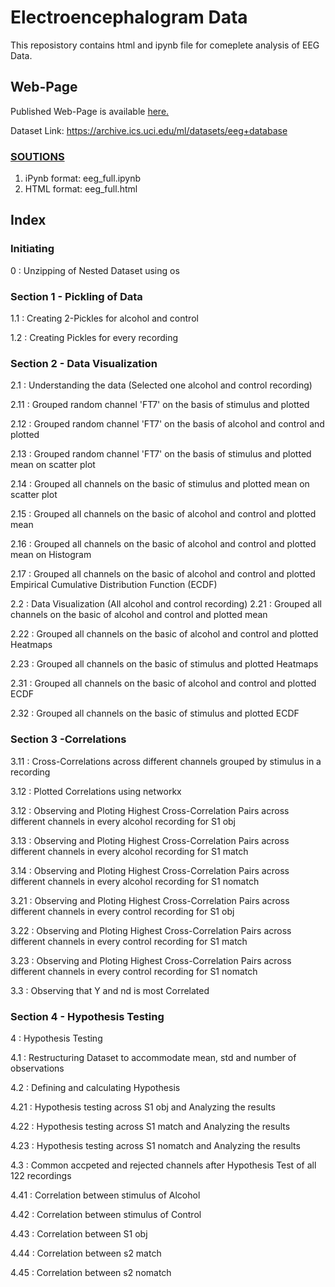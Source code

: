 # Electroencephalogram Data
This reposistory contains html and ipynb file for comeplete analysis of EEG Data.

## Web-Page
Published Web-Page is available <a href="https://newtein.github.io/eeg/" target="_blank"> here.</a>


Dataset Link: https://archive.ics.uci.edu/ml/datasets/eeg+database

### <a href="https://github.com/newtein/eeg"> SOUTIONS </a>
1) iPynb format: eeg_full.ipynb
2) HTML format: eeg_full.html

## Index
### Initiating
0 : Unzipping of Nested Dataset using os 

### Section 1 - Pickling of Data
1.1 : Creating 2-Pickles for alcohol and control 

1.2 : Creating Pickles for every recording
### Section 2 - Data Visualization
2.1 : Understanding the data (Selected one alcohol and control recording) 

2.11 : Grouped random channel 'FT7' on the basis of stimulus and plotted 

2.12 : Grouped random channel 'FT7' on the basis of alcohol and control and plotted 

2.13 : Grouped random channel 'FT7' on the basis of stimulus and plotted mean on scatter plot 

2.14 : Grouped all channels on the basic of stimulus and plotted mean on scatter plot 

2.15 : Grouped all channels on the basic of alcohol and control and plotted mean 

2.16 : Grouped all channels on the basic of alcohol and control and plotted mean on Histogram 

2.17 : Grouped all channels on the basic of alcohol and control and plotted Empirical Cumulative Distribution Function (ECDF)

2.2 : Data Visualization (All alcohol and control recording)
2.21 : Grouped all channels on the basic of alcohol and control and plotted mean 

2.22 : Grouped all channels on the basic of alcohol and control and plotted Heatmaps 

2.23 : Grouped all channels on the basic of stimulus and plotted Heatmaps 

2.31 : Grouped all channels on the basic of alcohol and control and plotted ECDF 

2.32 : Grouped all channels on the basic of stimulus and plotted ECDF
### Section 3 -Correlations


3.11 : Cross-Correlations across different channels grouped by stimulus in a recording

3.12 : Plotted Correlations using networkx 

3.12 : Observing and Ploting Highest Cross-Correlation Pairs across different channels in every alcohol recording for S1 obj 

3.13 : Observing and Ploting Highest Cross-Correlation Pairs across different channels in every alcohol recording for S1 match 

3.14 : Observing and Ploting Highest Cross-Correlation Pairs across different channels in every alcohol recording for S1 nomatch

3.21 : Observing and Ploting Highest Cross-Correlation Pairs across different channels in every control recording for S1 obj 

3.22 : Observing and Ploting Highest Cross-Correlation Pairs across different channels in every control recording for S1 match 

3.23 : Observing and Ploting Highest Cross-Correlation Pairs across different channels in every control recording for S1 nomatch 

3.3 : Observing that Y and nd is most Correlated

### Section 4 - Hypothesis Testing
4 : Hypothesis Testing 

4.1 : Restructuring Dataset to accommodate mean, std and number of observations 

4.2 : Defining and calculating Hypothesis 

4.21 : Hypothesis testing across S1 obj and Analyzing the results 

4.22 : Hypothesis testing across S1 match and Analyzing the results 

4.23 : Hypothesis testing across S1 nomatch and Analyzing the results 

4.3 : Common accpeted and rejected channels after Hypothesis Test of all 122 recordings 

4.41 : Correlation between stimulus of Alcohol 

4.42 : Correlation between stimulus of Control 

4.43 : Correlation between S1 obj 

4.44 : Correlation between s2 match 

4.45 : Correlation between s2 nomatch
